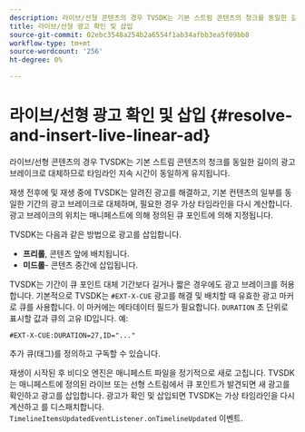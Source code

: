 ```yaml
---
description: 라이브/선형 콘텐츠의 경우 TVSDK는 기본 스트림 콘텐츠의 청크를 동일한 길이의 광고 브레이크로 대체하므로 타임라인 지속 시간이 동일하게 유지됩니다.
title: 라이브/선형 광고 확인 및 삽입
source-git-commit: 02ebc3548a254b2a6554f1ab34afbb3ea5f09bb8
workflow-type: tm+mt
source-wordcount: '256'
ht-degree: 0%

---
```


# 라이브/선형 광고 확인 및 삽입 {#resolve-and-insert-live-linear-ad}

라이브/선형 콘텐츠의 경우 TVSDK는 기본 스트림 콘텐츠의 청크를 동일한 길이의 광고 브레이크로 대체하므로 타임라인 지속 시간이 동일하게 유지됩니다.

재생 전후에 및 재생 중에 TVSDK는 알려진 광고를 해결하고, 기본 컨텐츠의 일부를 동일한 기간의 광고 브레이크로 대체하며, 필요한 경우 가상 타임라인을 다시 계산합니다. 광고 브레이크의 위치는 매니페스트에 의해 정의된 큐 포인트에 의해 지정됩니다.

TVSDK는 다음과 같은 방법으로 광고를 삽입합니다.

* **프리롤**, 콘텐츠 앞에 배치됩니다.
* **미드롤**- 콘텐츠 중간에 삽입됩니다.

TVSDK는 기간이 큐 포인트 대체 기간보다 길거나 짧은 경우에도 광고 브레이크를 허용합니다. 기본적으로 TVSDK는 `#EXT-X-CUE` 광고를 해결 및 배치할 때 유효한 광고 마커로 큐를 사용합니다. 이 마커에는 메타데이터 필드가 필요합니다. `DURATION` 초 단위로 표시할 값과 큐의 고유 ID입니다. 예:

```
#EXT-X-CUE:DURATION=27,ID="..."
```

추가 큐(태그)를 정의하고 구독할 수 있습니다.

재생이 시작된 후 비디오 엔진은 매니페스트 파일을 정기적으로 새로 고칩니다. TVSDK는 매니페스트에 정의된 라이브 또는 선형 스트림에서 큐 포인트가 발견되면 새 광고를 확인하고 광고를 삽입합니다. 광고가 확인 및 삽입되면 TVSDK는 가상 타임라인을 다시 계산하고 를 디스패치합니다. `TimelineItemsUpdatedEventListener.onTimelineUpdated` 이벤트.
